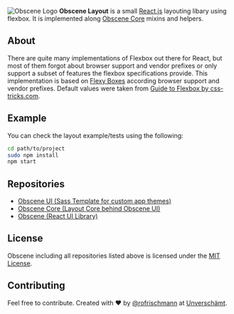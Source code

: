 ![Obscene Logo](https://raw.githubusercontent.com/unverschaemt/Obscene-UI/gh-pages/res/obscene.png)
**Obscene Layout** is a small [React.js](https://facebook.github.io/react/) layouting libary using flexbox.
It is implemented along [Obscene Core](https://github.com/unverschaemt/Obscene-Core) mixins and helpers.

## About
There are quite many implementations of Flexbox out there for React, but most of them forgot about browser support and vendor prefixes or only support a subset of features the flexbox specifications provide.
This implementation is based on [Flexy Boxes](http://the-echoplex.net/flexyboxes/) according browser support and vendor prefixes.
Default values were taken from [Guide to Flexbox by css-tricks.com](https://css-tricks.com/snippets/css/a-guide-to-flexbox/).

## Example
You can check the layout example/tests using the following:
```sh
cd path/to/project
sudo npm install
npm start
```

## Repositories
* [Obscene UI (Sass Template for custom app themes)](http://unverschaemt.github.io/Obscene-UI)
* [Obscene Core (Layout Core behind Obscene UI)](https://github.com/unverschaemt/Obscene-Core)
* [Obscene (React UI Library)](https://github.com/unverschaemt/Obscene)

## License
Obscene including all repositories listed above is licensed under the [MIT License](http://opensource.org/licenses/MIT).

## Contributing
Feel free to contribute.
Created with &hearts; by [@rofrischmann](http://rofrischmann.de) at [Unverschämt](http://unverschaemt.net).
